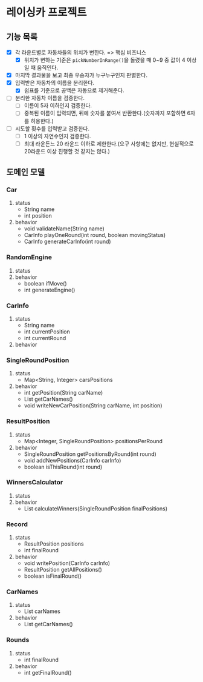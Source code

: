 # 레이싱카 프로젝트

## 기능 목록
- [x] 각 라운드별로 자동차들의 위치가 변한다. => 핵심 비즈니스
  - [x] 위치가 변하는 기준은 `pickNumberInRange()`을 돌렸을 때 0~9 중 값이 4 이상일 때 움직인다.
- [x] 마지막 결과물을 보고 최종 우승자가 누구누구인지 판별한다.
- [x] 입력받은 자동차의 이름을 분리한다.
  - [x] 쉼표를 기준으로 공백은 자동으로 제거해준다.
- [ ] 분리한 자동차 이름을 검증한다.
  - [ ] 이름이 5자 이하인지 검증한다.
  - [ ] 중복된 이름이 입력되면, 뒤에 숫자를 붙여서 반환한다.(숫자까지 포함하면 6자를 허용한다.)
- [ ] 시도할 횟수를 입력받고 검증한다.
  - [ ] 1 이상의 자연수인지 검증한다.
  - [ ] 최대 라운든느 20 라운드 이하로 제한한다.(요구 사항에는 없지만, 현실적으로 20라운드 이상 진행할 것 같지는 않다.)

## 도메인 모델
### Car
1. status
   - String name
   - int position
2. behavior
   - void validateName(String name)
   - CarInfo playOneRound(int round, boolean movingStatus)
   - CarInfo generateCarInfo(int round)

### RandomEngine
1. status
2. behavior
   - boolean ifMove()
   - int generateEngine()

### CarInfo
1. status
   - String name
   - int currentPosition
   - int currentRound
2. behavior

### SingleRoundPosition
1. status
   - Map<String, Integer> carsPositions
2. behavior
   - int getPosition(String carName)
   - List<String> getCarNames()
   - void writeNewCarPosition(String carName, int position)

### ResultPosition
1. status
   - Map<Integer, SingleRoundPosition> positionsPerRound
2. behavior
   - SingleRoundPosition getPositionsByRound(int round)
   - void addNewPositions(CarInfo carInfo)
   - boolean isThisRound(int round)

### WinnersCalculator
1. status
2. behavior
   - List<String> calculateWinners(SingleRoundPosition finalPositions)

### Record
1. status
   - ResultPosition positions
   - int finalRound
2. behavior
   - void writePosition(CarInfo carInfo)
   - ResultPosition getAllPositions()
   - boolean isFinalRound()

### CarNames
1. status
   - List<String> carNames
2. behavior
   - List<String> getCarNames()

### Rounds
1. status
   - int finalRound
2. behavior
   - int getFinalRound()